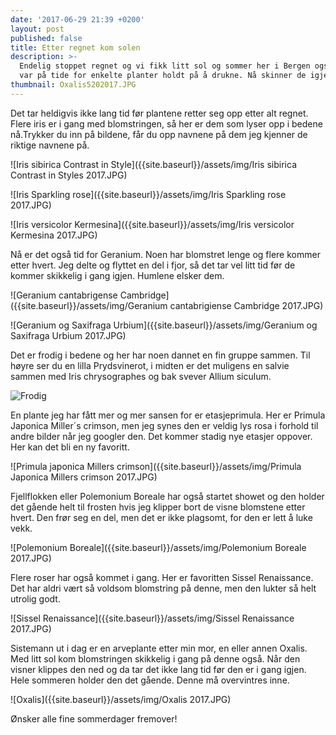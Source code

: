 ```yaml
---
date: '2017-06-29 21:39 +0200'
layout: post
published: false
title: Etter regnet kom solen
description: >-
  Endelig stoppet regnet og vi fikk litt sol og sommer her i Bergen også. Det
  var på tide for enkelte planter holdt på å drukne. Nå skinner de igjen. 
thumbnail: Oxalis5202017.JPG
---
```


Det tar heldigvis ikke lang tid før plantene retter seg opp etter alt regnet. Flere iris er i gang med blomstringen, så her er dem som lyser opp i bedene nå.Trykker du inn på bildene, får du opp navnene på dem jeg kjenner de riktige navnene på.

![Iris sibirica Contrast in Style]({{site.baseurl}}/assets/img/Iris sibirica Contrast in Styles 2017.JPG)

![Iris Sparkling rose]({{site.baseurl}}/assets/img/Iris Sparkling rose 2017.JPG)

![Iris versicolor Kermesina]({{site.baseurl}}/assets/img/Iris versicolor Kermesina 2017.JPG)

<!--more-->

Nå er det også tid for Geranium. Noen har blomstret lenge og flere kommer etter hvert. Jeg delte og flyttet en del i fjor, så det tar vel litt tid før de kommer skikkelig i gang igjen. Humlene elsker dem.

![Geranium cantabrigense Cambridge]({{site.baseurl}}/assets/img/Geranium cantabrigiense Cambridge 2017.JPG)

![Geranium og Saxifraga Urbium]({{site.baseurl}}/assets/img/Geranium og Saxifraga Urbium 2017.JPG)

Det er frodig i bedene og her har noen dannet en fin gruppe sammen. Til høyre ser du en lilla Prydsvinerot, i midten er det muligens en salvie sammen med Iris chrysographes og bak svever Allium siculum.

![Frodig]({{site.baseurl}}/assets/img/Frodig.JPG)

En plante jeg har fått mer og mer sansen for er etasjeprimula. Her er Primula Japonica Miller´s crimson, men jeg synes den er veldig lys rosa i forhold til andre bilder når jeg googler den. Det kommer stadig nye etasjer oppover. Her kan det bli en ny favoritt. 

![Primula japonica Millers crimson]({{site.baseurl}}/assets/img/Primula Japonica Millers crimson 2017.JPG)

Fjellflokken eller Polemonium Boreale har også startet showet og den holder det gående helt til frosten hvis jeg klipper bort de visne blomstene etter hvert. Den frør seg en del, men det er ikke plagsomt, for den er lett å luke vekk. 

![Polemonium Boreale]({{site.baseurl}}/assets/img/Polemonium Boreale 2017.JPG)

Flere roser har også kommet i gang. Her er favoritten Sissel Renaissance. Det har aldri vært så voldsom blomstring på denne, men den lukter så helt utrolig godt. 

![Sissel Renaissance]({{site.baseurl}}/assets/img/Sissel Renaissance 2017.JPG)

Sistemann ut i dag er en arveplante etter min mor, en eller annen Oxalis. Med litt sol kom blomstringen skikkelig i gang på denne også. Når den visner klippes den ned og da tar det ikke lang tid før den er i gang igjen. Hele sommeren holder den det gående. Denne må overvintres inne.

![Oxalis]({{site.baseurl}}/assets/img/Oxalis 2017.JPG)

Ønsker alle fine sommerdager fremover!





